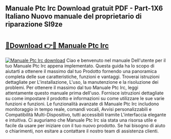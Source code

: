 ## Manuale Ptc Irc Download gratuit PDF - Part-1X6 Italiano Nuovo manuale del proprietario di riparazione SI9ze

# <h2><a href="http://dfe4mz4.blite.top/?on=Manuale+Ptc+Irc">🔗Download 👉🔴 Manuale Ptc Irc</a></h2>

[![Manuale Ptc Irc download](https://i.imgur.com/lujVjoI.png)](http://dfe4mz4.blite.top/?on=Manuale+Ptc+Irc)
Ciao e benvenuto nel manuale Dell'utente per il tuo Manuale Ptc Irc appena implementato. Questa guida ha lo scopo di aiutarti a ottenere il massimo dal tuo Prodotto fornendo una panoramica completa delle sue caratteristiche, funzioni e vantaggi. Troverai istruzioni dettagliate per L'installazione, L'uso, la manutenzione e la risoluzione dei problemi. Per ottenere il massimo dal tuo Manuale Ptc Irc, leggi attentamente questo manuale prima dell'uso. Fornisce istruzioni dettagliate su come impostare il prodotto e informazioni su come utilizzare le sue varie funzioni e funzioni. Le funzionalità avanzate di Manuale Ptc Irc includono monitoraggio in tempo reale, comandi vocali, Avvisi personalizzabili e Compatibilità Multi-Dispositivo, tutti accessibili tramite L'interfaccia elegante e intuitiva. Ci auguriamo che Manuale Ptc Irc sia stata una risorsa utile e facile da usare per iniziare con il tuo nuovo prodotto. Se hai bisogno di aiuto o chiarimenti, non esitare a contattare il nostro team di assistenza clienti.
